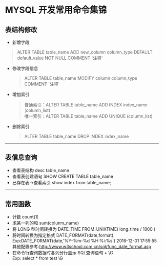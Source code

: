 MYSQL 开发常用命令集锦
=================================

表结构修改
---------------------------------

*  新增字段
  > ALTER TABLE table_name ADD new_column column_type  DEFAULT default_value NOT NULL COMMENT '注释'
* 修改字段信息
  > ALTER TABLE table_name MODIFY column column_type  COMMENT '注释'
* 增加索引
  > 普通索引：ALTER TABLE table_name ADD INDEX index_name (column_list)   
  > 唯一索引：ALTER TABLE table_name ADD UNIQUE (column_list)
* 删除索引
  > ALTER TABLE table_name DROP INDEX index_name

****

表信息查询
-----------------------------
* 查看表结构
    desc table_name 
* 查看表创建语句
    SHOW CREATE TABLE  table_name
* 已存在表->查看索引
    show index from table_name;

****

常用函数
------------------------------
* 计数
count(1)
* 求某一列的和
sum(colunm_name)
* 将 LONG 型时间转换为 DATE_TIME
FROM_UNIXTIME( long_time / 1000 )
* 将时间转换为指定格式
DATE_FORMAT(date,format)
Exp:DATE_FORMAT(date,'%Y-%m-%d %H:%i:%s')   2016-12-01 17:55:55
其他配置参考:http://www.w3school.com.cn/sql/func_date_format.asp
* 在命令行查询数据时各列分行显示
SQL查询语句 + \G           
Exp: select * from test \G  







